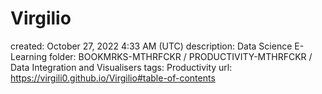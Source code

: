 # Virgilio

created: October 27, 2022 4:33 AM (UTC)
description: Data Science E-Learning
folder: BOOKMRKS-MTHRFCKR / PRODUCTIVITY-MTHRFCKR / Data Integration and Visualisers
tags: Productivity
url: https://virgili0.github.io/Virgilio#table-of-contents